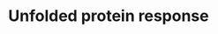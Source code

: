 ---
annotations:
- id: PW:0000379
  parent: regulatory pathway
  type: Pathway Ontology
  value: endoplasmic reticulum stress  - the unfolded protein response pathway
authors:
- Annabaya
- Egonw
- Fehrhart
- Eweitz
citedin: ''
communities: []
description: The unfolded protein response (UPR) pathway regulates and protects the
  cell from improperly folded protein overload in the endoplasmic reticulum (ER).
  UPR can result in the slowing of protein synthesis, which gives the cell time to
  translate more chaperones to help process the proteins. If the stress is too high,
  UPR can eventually trigger apoptosis.
last-edited: 2024-07-24
ndex: 600f73f6-8b72-11eb-9e72-0ac135e8bacf
organisms:
- Homo sapiens
redirect_from:
- /index.php/Pathway:WP4925
- /instance/WP4925
- /instance/WP4925_r134614
revision: r134614
schema-jsonld:
- '@context': https://schema.org/
  '@id': https://wikipathways.github.io/pathways/WP4925.html
  '@type': Dataset
  creator:
    '@type': Organization
    name: WikiPathways
  description: The unfolded protein response (UPR) pathway regulates and protects
    the cell from improperly folded protein overload in the endoplasmic reticulum
    (ER). UPR can result in the slowing of protein synthesis, which gives the cell
    time to translate more chaperones to help process the proteins. If the stress
    is too high, UPR can eventually trigger apoptosis.
  keywords:
  - ATF4
  - ATF6
  - BBC3
  - BCL2
  - BCL2L11
  - BID
  - BiP
  - CHOP
  - Caspase-1
  - Caspase-2
  - Caspase-8
  - EIF2S1
  - GADD35
  - IL1B
  - IRE1α
  - MBTPS1
  - MBTPS2
  - NFE2L2
  - PERK
  - PMAIP1
  - RTCB
  - TNFRSF10B
  - TXNIP
  - XBP1
  - p53
  license: CC0
  name: Unfolded protein response
seo: CreativeWork
title: Unfolded protein response
wpid: WP4925
---
